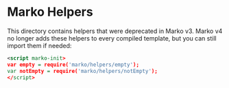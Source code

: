 Marko Helpers
=============

This directory contains helpers that were deprecated in Marko v3. Marko v4 no longer adds these helpers to every compiled template, but you can still import them if needed:

```xml
<script marko-init>
var empty = require('marko/helpers/empty');
var notEmpty = require('marko/helpers/notEmpty');
</script>
```
